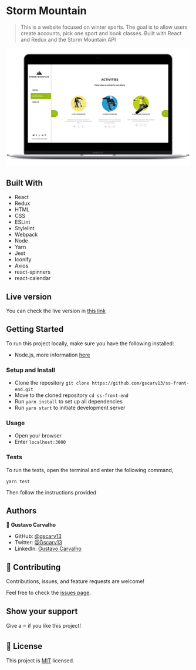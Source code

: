 # Storm Mountain

> This is a website focused on winter sports. The goal is to allow users create accounts,
> pick one sport and book classes.
> Built with React and Redux and the Storm Mountain API

![image](./demo/demo1.png)

## Built With

- React
- Redux
- HTML
- CSS
- ESLint
- Stylelint
- Webpack
- Node
- Yarn
- Jest
- Iconify
- Axios
- react-spinners
- react-calendar


## Live version

You can check the live version in [this link](https://storm-mountain.netlify.app/)

## Getting Started

To run this project locally, make sure you have the following installed:

- Node.js, more information [here](https://nodejs.org/en/)

### Setup and Install

- Clone the repository `git clone https://github.com/gscarv13/ss-front-end.git`
- Move to the cloned repository `cd ss-front-end`
- Run `yarn install` to set up all dependencies
- Run `yarn start` to initiate development server

### Usage

- Open your browser
- Enter `localhost:3000`

### Tests

To run the tests, open the terminal and enter the following command,

```terminal
yarn test
```

Then follow the instructions provided

## Authors

👤 **Gustavo Carvalho**

- GitHub: [@gscarv13](https://github.com/gscarv13)
- Twitter: [@Gscarv13](https://twitter.com/Gscarv13)
- LinkedIn: [Gustavo Carvalho](www.linkedin.com/in/gscarv13)

## 🤝 Contributing

Contributions, issues, and feature requests are welcome!

Feel free to check the [issues page](https://github.com/gscarv13/react-catalogue/issues).

## Show your support

Give a ⭐️ if you like this project!

## 📝 License

This project is [MIT](LICENSE) licensed.